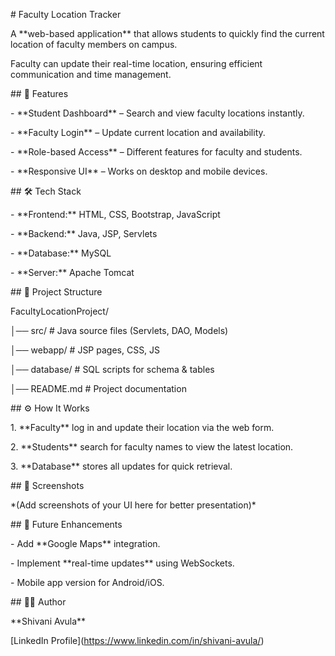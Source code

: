 \# Faculty Location Tracker



A \*\*web-based application\*\* that allows students to quickly find the current location of faculty members on campus.  

Faculty can update their real-time location, ensuring efficient communication and time management.



\## 🚀 Features

\- \*\*Student Dashboard\*\* – Search and view faculty locations instantly.

\- \*\*Faculty Login\*\* – Update current location and availability.

\- \*\*Role-based Access\*\* – Different features for faculty and students.

\- \*\*Responsive UI\*\* – Works on desktop and mobile devices.



\## 🛠️ Tech Stack

\- \*\*Frontend:\*\* HTML, CSS, Bootstrap, JavaScript

\- \*\*Backend:\*\* Java, JSP, Servlets

\- \*\*Database:\*\* MySQL

\- \*\*Server:\*\* Apache Tomcat



\## 📂 Project Structure

FacultyLocationProject/

│── src/ # Java source files (Servlets, DAO, Models)

│── webapp/ # JSP pages, CSS, JS

│── database/ # SQL scripts for schema \& tables

│── README.md # Project documentation





\## ⚙️ How It Works

1\. \*\*Faculty\*\* log in and update their location via the web form.

2\. \*\*Students\*\* search for faculty names to view the latest location.

3\. \*\*Database\*\* stores all updates for quick retrieval.



\## 📸 Screenshots

\*(Add screenshots of your UI here for better presentation)\*



\## 📌 Future Enhancements

\- Add \*\*Google Maps\*\* integration.

\- Implement \*\*real-time updates\*\* using WebSockets.

\- Mobile app version for Android/iOS.



\## 👩‍💻 Author

\*\*Shivani Avula\*\*  

\[LinkedIn Profile](https://www.linkedin.com/in/shivani-avula/) 







